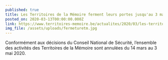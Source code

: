 ```yaml
---
published: true
title: Les Territoires de la Mémoire ferment leurs portes jusqu'au 3 mai !
posted_on: 2020-03-13T00:00:00.000Z
link: https://www.territoires-memoire.be/actualites/2020/03/les-territoires-de-la-memoire-ferment-leurs-portes-jusquau-3-avril/
img_file: /assets/uploads/fermeturetm.jpg
---
```

Conformément aux décisions du Conseil National de Sécurité, l’ensemble des activités des Territoires de la Mémoire sont annulées du 14 mars au 3 mai 2020.